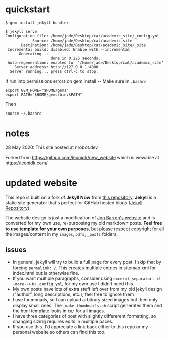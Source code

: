 # quickstart

```
$ gem install jekyll bundler

$ jekyll serve
Configuration file: /home/jade/Desktop/cat/academic_site/_config.yml
            Source: /home/jade/Desktop/cat/academic_site
       Destination: /home/jade/Desktop/cat/academic_site/_site
 Incremental build: disabled. Enable with --incremental
      Generating... 
                    done in 0.225 seconds.
 Auto-regeneration: enabled for '/home/jade/Desktop/cat/academic_site'
    Server address: http://127.0.0.1:4000
  Server running... press ctrl-c to stop.
```

If run into permissions errors on gem install  --
Make sure in `.bashrc`
```
export GEM_HOME="$HOME/gems"
export PATH="$HOME/gems/bin:$PATH"
```

Then
```
source ~/.bashrc
```

# notes

28 May 2020: This site hosted at nrobot.dev

Forked from 
https://github.com/leonidk/new_website which is viewable at https://leonidk.com/

# updated website

This repo is built on a fork of **Jekyll Now** from [this repository](https://github.com/barryclark/jekyll-now). **Jekyll** is a static site generator that's perfect for GitHub hosted blogs ([Jekyll Repository](https://github.com/jekyll/jekyll))

The website design is just a modification of [Jon Barron's website](https://jonbarron.info/) and is converted for my own use, re-purposing my old markdown posts. **Feel free to use template for your own purposes**, but please respect copyright for all the images/content in my `images`, `pdfs`, `_posts` folders. 



## issues
* In general, jekyll will try to build a full page for every post. I skip that by forcing `permalink: /`. This creates multiple entries in sitemap.xml for index.html but is otherwise fine. 
* If you want multiple paragraphs, consider using `excerpt_separator: <!--more-->` in `_config.yml`, for my own use I didn't need this. 
* My own posts have lots of extra stuff left over from my old jekyll design ("author", long descriptions, etc.), feel free to ignore them
* I use thumbnails, so I can upload arbitrary sized images but then only display small ones. The `_make_thumbnails.sh` script generates them and the html template looks in `tn/` for all images. 
* I have three categories of post with slightly differerent formatting, so changing sizing requires edits in multiple paces. 
* If you use this, I'd appreciate a link back either to this repo or my personal website so others can find this too. 
